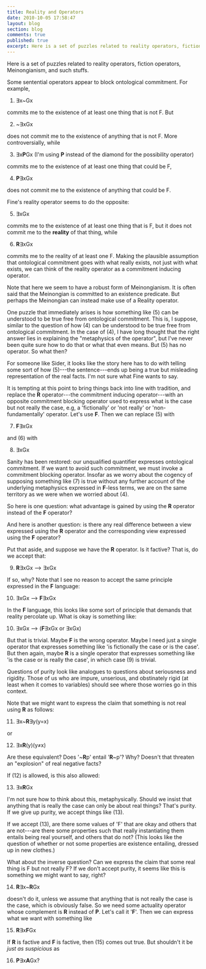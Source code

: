 ```yaml
---
title: Reality and Operators
date: 2010-10-05 17:58:47
layout: blog
section: blog
comments: true
published: true
excerpt: Here is a set of puzzles related to reality operators, fiction operators, Meinongianism, and such stuffs.
---
```


Here is a set of puzzles related to reality operators, fiction operators, Meinongianism, and such stuffs.

Some sentential operators appear to block ontological commitment. For example,

1.	∃x~Gx

commits me to the existence of at least one thing that is not F. But

2.  ~∃xGx

does not commit me to the existence of anything that is not F. More controversially, while

3.  ∃x**P**Gx (I'm using **P** instead of the diamond for the possibility operator)

commits me to the existence of at least one thing that could be F, 

4.  **P**∃xGx

does not commit me to the existence of anything that could be F.

Fine's reality operator seems to do the opposite: 

5.	∃xGx

commits me to the existence of at least one thing that is F, but it does not commit me to the **reality** of that thing, while

6.  **R**∃xGx

commits me to the reality of at least one F. Making the plausible assumption that ontological commitment goes with what really exists, not just with what exists, we can think of the reality operator as a commitment inducing operator.

Note that here we seem to have a robust form of Meinongianism. It is often said that the Meinongian is committed to an existence predicate. But perhaps the Meinongian can instead make use of a Reality operator.

One puzzle that immediately arises is how something like (5) can be understood to be true free from ontological commitment. This is, I suppose, similar to the question of how (4) can be understood to be true free from ontological commitment. In the case of (4), I have long thought that the right answer lies in explaining the "metaphysics of the operator", but I've never been quite sure how to do that or what that even means. But (5) has no operator. So what then?

For someone like Sider, it looks like the story here has to do with telling some sort of how (5)---the sentence---ends up being a true but misleading representation of the real facts. I'm not sure what Fine wants to say.

It is tempting at this point to bring things back into line with tradition, and replace the **R** operator---the commitment inducing operator---with an opposite commitment blocking operator used to express what is the case but not really the case, e.g, a 'fictionally' or 'not really' or 'non-fundamentally' operator. Let's use **F**. Then we can replace (5) with

7. **F**∃xGx

and (6) with

8. ∃xGx

Sanity has been restored: our unqualified quantifier expresses ontological commitment. If we want to avoid such commitment, we must invoke a commitment blocking operator. Insofar as we worry about the cogency of supposing something like (7) is true without any further account of the underlying metaphysics expressed in **F**-less terms, we are on the same territory as we were when we worried about (4).

So here is one question: what advantage is gained by using the **R** operator instead of the **F** operator?

And here is another question: is there any real difference between a view expressed using the **R** operator and the corresponding view expressed using the **F** operator?

Put that aside, and suppose we have the **R** operator. Is it factive? That is, do we accept that:

9. **R**∃xGx --> ∃xGx

If so, why? Note that I see no reason to accept the same principle expressed in the **F** language:

10. ∃xGx --> **F**∃xGx

In the **F** language, this looks like some sort of principle that demands that reality percolate up. What is okay is something like:

10. ∃xGx --> (**F**∃xGx or ∃xGx)

But that is trivial. Maybe **F** is the wrong operator. Maybe I need just a single operator that expresses something like 'is fictionally the case or is the case'. But then again, maybe **R** is a single operator that expresses something like 'is the case or is really the case', in which case (9) is trivial.

Questions of purity look like analogues to questions about seriousness and rigidity. Those of us who are impure, unserious, and obstinately rigid (at least when it comes to variables) should see where those worries go in this context.

Note that we might want to express the claim that something is not real using **R** as follows:

11.	∃x~**R**∃y(y=x)

or

12. ∃x**R**(y)(y≠x)

Are these equivalent? Does '~**R**p' entail '**R**~p'? Why? Doesn't that threaten an "explosion" of real negative facts?

If (12) is allowed, is this also allowed:

13. ∃x**R**Gx

I'm not sure how to think about this, metaphysically. Should we insist that anything that is really the case can only be about real things? That's purity. If we give up purity, we accept things like (13).

If we accept (13), are there some values of 'F' that are okay and others that are not---are there some properties such that really instantiating them entails being real yourself, and others that do not? (This looks like the question of whether or not some properties are existence entailing, dressed up in new clothes.)

What about the inverse question? Can we express the claim that some real thing is F but not really F? If we don't accept purity, it seems like this is something we might want to say, right?

14. **R**∃x~**R**Gx

doesn't do it, unless we assume that anything that is not really the case is the case, which is obviously false. So we need some actuality operator whose complement is **R** instead of **P**. Let's call it '**F**'. Then we can express what we want with something like

15. **R**∃x**F**Gx

If **R** is factive and **F** is factive, then (15) comes out true. But shouldn't it be *just as suspicious* as

16. **P**∃x**A**Gx?



